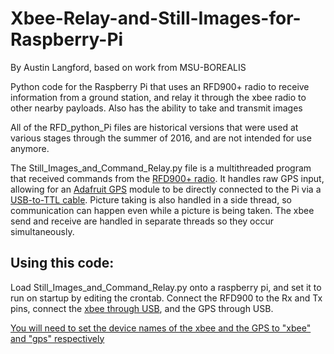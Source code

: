 # Xbee-Relay-and-Still-Images-for-Raspberry-Pi
By Austin Langford, based on work from MSU-BOREALIS


Python code for the Raspberry Pi that uses an RFD900+ radio to receive information from a ground station, and relay it through the xbee radio to other nearby payloads. Also has the ability to take and transmit images

All of the RFD_python_Pi files are historical versions that were used at various stages through the summer of 2016, and are not intended for use anymore.

The Still_Images_and_Command_Relay.py file is a multithreaded program that received commands from the [RFD900+ radio](http://store.rfdesign.com.au/rfd-900p-modem/). It handles raw GPS input, allowing for an [Adafruit GPS](https://www.adafruit.com/product/746) module to be directly connected to the Pi via a [USB-to-TTL cable](https://www.adafruit.com/product/954). Picture taking is also handled in a side thread, so communication can happen even while a picture is being taken. The xbee send and receive are handled in separate threads so they occur simultaneously.

## Using this code:
Load Still_Images_and_Command_Relay.py onto a raspberry pi, and set it to run on startup by editing the crontab. Connect the RFD900 to the Rx and Tx pins, connect the [xbee through USB](https://www.sparkfun.com/products/11697), and the GPS through USB.

[You will need to set the device names of the xbee and the GPS to "xbee" and "gps" respectively](http://unix.stackexchange.com/questions/66901/how-to-bind-usb-device-under-a-static-name)
